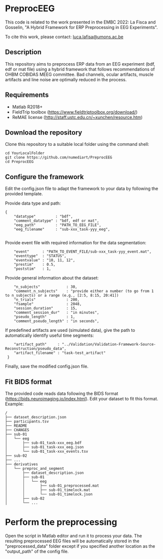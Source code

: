# PreprocEEG
 
This code is related to the work presented in the EMBC 2022:
La Fisca and Gosselin, "A Hybrid Framework for ERP Preprocessing in EEG Experiments".

To cite this work, please contact: luca.lafisa@umons.ac.be

## Description
This repository aims to preprocess ERP data from an EEG experiment (bdf, edf or mat file) using a hybrid framework that follows recommendations of OHBM COBIDAS MEEG committee.
Bad channels, ocular artifacts, muscle artifacts and line noise are optimally reduced in the process.

## Requirements
- Matlab R2018+
- FieldTrip toolbox (https://www.fieldtriptoolbox.org/download/)
- ReMAE license (http://staff.ustc.edu.cn/~xunchen/resource.htm)

## Download the repository
Clone this repository to a suitable local folder using the command shell:
```
cd YourLocalFolder
git clone https://github.com/numediart/PreprocEEG
cd PreprocEEG
```

## Configure the framework
Edit the config.json file to adapt the framework to your data by following the provided template.

Provide data type and path:
```
{
    "datatype"         : "bdf",
    "comment_datatype" : "bdf, edf or mat",
    "eeg_path"         : "PATH_TO_EEG_FILE",
    "eeg_filename"     : "sub-xxx_task-yyy_eeg",
     
```
Provide event file with required information for the data segmentation:
```
    "event"      : "PATH_TO_EVENT_FILE/sub-xxx_task-yyy_event.mat",
    "eventtype"  : "STATUS",
    "eventvalue" : "10, 11, 12",
    "prestim"    : 0.5,
    "poststim"   : 1,
```
Provide general information about the dataset:
```
    "n_subjects"            : 30,
    "comment_n_subjects"    : "provide either a number (to go from 1 to n_subjects) or a range (e.g., [2:5, 8:15, 20:41])
    "n_trials"              : 200,
    "fsample"               : 2048,
    "session_duration"      : 15,
    "comment_session_dur"   : "in minutes",
    "pseudo_length"         : 1,
    "comment_pseudo_length" : "in seconds",
 ```

If predefined artifacts are used (simulated data), give the path to automatically identify useful time segments:
```
    "artifact_path"     : "../Validation/Validation-Framework-Source-Reconstruction/pseudo_data",
    "artifact_filename" : "task-test_artifact"
 }
 ```
 Finally, save the modified config.json file.

## Fit BIDS format
The provided code reads data following the BIDS format (https://bids.neuroimaging.io/index.html).
Edit your dataset to fit this format. Example:
```
/
├── dataset_description.json
├── participants.tsv
├── README
├── CHANGES
├── sub-01
│   └── eeg
│       ├── sub-01_task-xxx_eeg.bdf
│       ├── sub-01_task-xxx_eeg.json
│       └── sub-01_task-xxx_events.tsv
├── sub-02
├── ...
├── derivatives
│   └── preproc_and_segment
│       ├── dataset_description.json
│       ├── sub-01
│       │   └── eeg
│       │       ├── sub-01_preprocessed.mat
│       │       ├── sub-01_timelock.mat
│       │       └── sub-01_timelock.json
│       ├── sub-02
│       └── ...
```

# Perform the preprocessing
Open the script in Matlab editor and run it to process your data.
The resulting preprocessed EEG files will be automatically stored in the "preprocessed_data" folder except if you specified another location as the "output_path" of the config file.
